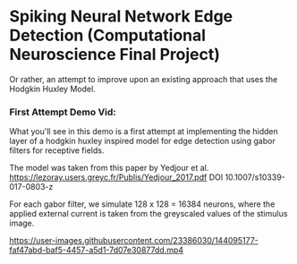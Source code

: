 # Spiking Neural Network Edge Detection (Computational Neuroscience Final Project)

Or rather, an attempt to improve upon an existing approach that uses the Hodgkin Huxley Model.

### First Attempt Demo Vid:
What you'll see in this demo is a first attempt at implementing the hidden layer of a hodgkin huxley inspired model for edge detection using gabor filters for receptive fields.

The model was taken from this paper by Yedjour et al. 
https://lezoray.users.greyc.fr/Publis/Yedjour_2017.pdf 
DOI 10.1007/s10339-017-0803-z

For each gabor filter, we simulate 128 x 128 = 16384 neurons, where the applied external current is taken from the greyscaled values of the stimulus image.

https://user-images.githubusercontent.com/23386030/144095177-faf47abd-baf5-4457-a5d1-7d07e30877dd.mp4

